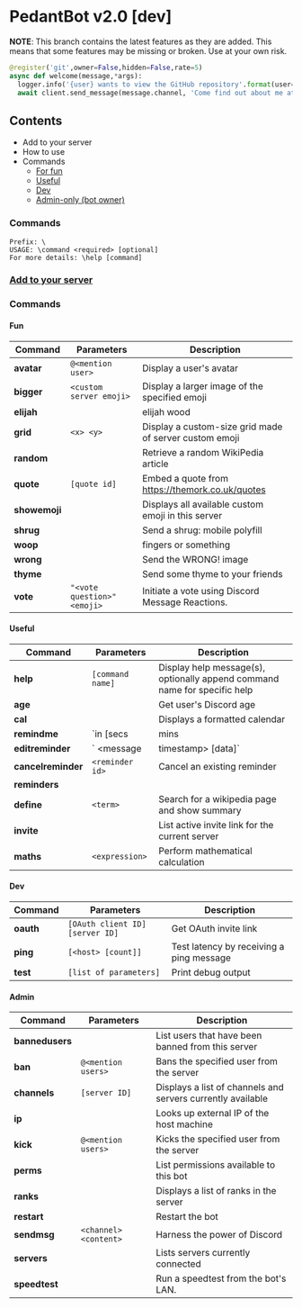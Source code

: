 # PedantBot v2.0 [dev]
**NOTE**: This branch contains the latest features as they are added. This means that some features may be missing or broken. Use at your own risk.

```py
@register('git',owner=False,hidden=False,rate=5)
async def welcome(message,*args):
  logger.info('{user} wants to view the GitHub repository'.format(user=message.author))
  await client.send_message(message.channel, 'Come find out about me at: https://github.com/MorkHub/PedantBot')
```
## Contents
* Add to your server
* How to use
* Commands
  * [For fun](#fun)
  * [Useful](#useful)
  * [Dev](#dev)
  * [Admin-only (bot owner)](#admin)

### Commands
	Prefix: \
	USAGE: \command <required> [optional]
	For more details: \help [command]

### [Add to your server](https://discordapp.com/oauth2/authorize?client_id=221788578529804288&scope=bot&permissions=1848765527&guild_id=154698639812460544 "Discord invite link")

### Commands

#### Fun
| Command            | Parameters                                 |  Description  |
| ------------------ | ------------------------------------------ | ------------- |
| **avatar**         | `@<mention user>`                          | Display a user's avatar
| **bigger**         | `<custom server emoji>`                    | Display a larger image of the specified emoji
| **elijah**         |                                            | elijah wood
| **grid**           | `<x> <y>`                                  | Display a custom-size grid made of server custom emoji
| **random**         |                                            | Retrieve a random WikiPedia article
| **quote**          | `[quote id]`                               | Embed a quote from https://themork.co.uk/quotes
| **showemoji**      |                                            | Displays all available custom emoji in this server
| **shrug**          |                                            | Send a shrug: mobile polyfill
| **woop**           |                                            | fingers or something
| **wrong**          |                                            | Send the WRONG! image
| **thyme**          |                                            | Send some thyme to your friends
| **vote**           | `"<vote question>" <emoji>`                | Initiate a vote using Discord Message Reactions.

#### Useful
| Command            | Parameters                                 |  Description  |
| ------------------ | ------------------------------------------ | ------------- |
| **help**           | `[command name]`                           | Display help message(s), optionally append command name for specific help
| **age**            |                                            | Get user's Discord age
| **cal**            |                                            | Displays a formatted calendar
| **remindme**       | `in <number of> [secs|mins|hours|days]`    | 
| **editreminder**   | `<reminder ID> <message|timestamp> [data]` | Edit scheduled reminders
| **cancelreminder** | `<reminder id>`                            | Cancel an existing reminder
| **reminders**      |                                            | 
| **define**         | `<term>`                                   | Search for a wikipedia page and show summary
| **invite**         |                                            | List active invite link for the current server
| **maths**          | `<expression>`                             | Perform mathematical calculation

#### Dev
| Command            | Parameters                                 |  Description  |
| ------------------ | ------------------------------------------ | ------------- |
| **oauth**          | `[OAuth client ID] [server ID]`            | Get OAuth invite link
| **ping**           | `[<host> [count]]`                         | Test latency by receiving a ping message
| **test**           | `[list of parameters]`                     | Print debug output

#### Admin
| Command            | Parameters                                 |  Description  |
| ------------------ | ------------------------------------------ | ------------- |
| **bannedusers**    |                                            | List users that have been banned from this server
| **ban**            | `@<mention users>`                         | Bans the specified user from the server
| **channels**       | `[server ID]`                              | Displays a list of channels and servers currently available 
| **ip**             |                                            | Looks up external IP of the host machine
| **kick**           | `@<mention users>`                         | Kicks the specified user from the server
| **perms**          |                                            | List permissions available to this  bot
| **ranks**          |                                            | Displays a list of ranks in the server
| **restart**        |                                            | Restart the bot
| **sendmsg**        | `<channel> <content>`                      | Harness the power of Discord
| **servers**        |                                            | Lists servers currently connected
| **speedtest**      |                                            | Run a speedtest from the bot's LAN.
